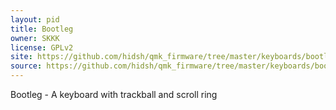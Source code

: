 ```yaml
---
layout: pid
title: Bootleg
owner: SKKK
license: GPLv2
site: https://github.com/hidsh/qmk_firmware/tree/master/keyboards/bootleg
source: https://github.com/hidsh/qmk_firmware/tree/master/keyboards/bootleg
---
```

Bootleg - A keyboard with trackball and scroll ring
